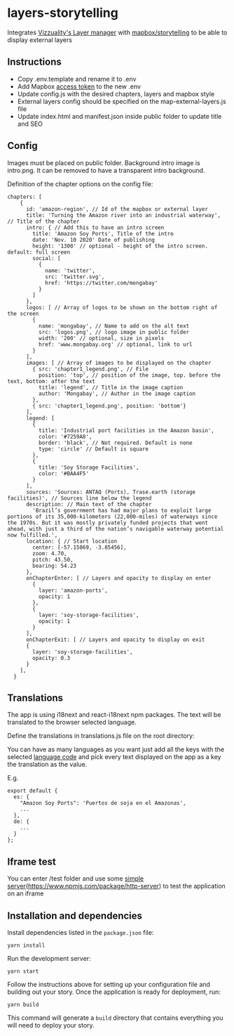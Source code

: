 # layers-storytelling

Integrates [Vizzuality's Layer manager](https://github.com/Vizzuality/layer-manager) with [mapbox/storytelling](https://github.com/mapbox/storytelling) to be able to display external layers

## Instructions

- Copy .env.template and rename it to .env
- Add Mapbox [access token](https://docs.mapbox.com/help/glossary/access-token) to the new .env
- Update config.js with the desired chapters, layers and mapbox style
- External layers config should be specified on the map-external-layers.js file
- Update index.html and manifest.json inside public folder to update title and SEO

## Config
  Images must be placed on public folder. Background intro image is intro.png. It can be removed to have a transparent intro background.

  Definition of the chapter options on the config file:

  ```
  chapters: [
      {
        id: 'amazon-region', // Id of the mapbox or external layer
        title: 'Turning the Amazon river into an industrial waterway', // Title of the chapter
        intro: { // Add this to have an intro screen
          title: 'Amazon Soy Ports', Title of the intro
          date: 'Nov. 10 2020' Date of publishing
          height: '1300' // optional - height of the intro screen. default: full screen
          social: [
            {
              name: 'twitter',
              src: 'twitter.svg',
              href: 'https://twitter.com/mongabay'
            }
          ]
        },
        logos: [ // Array of logos to be shown on the bottom right of the screen
          {
            name: 'mongabay', // Name to add on the alt text
            src: 'logos.png', // logo image in public folder
            width: '200' // optional, size in pixels
            href: 'www.mongabay.org' // optional, link to url
          }
        ],
        images: [ // Array of images to be displayed on the chapter
          { src: 'chapter1_legend.png', // File
            position: 'top', // position of the image, top. before the text, bottom: after the text
            title: 'legend', // Title in the image caption
            author: 'Mongabay', // Author in the image caption
          },
          { src: 'chapter1_legend.png', position: 'bottom'}
        ],
        legend: [
          {
            title: 'Industrial port facilities in the Amazon basin',
            color: '#7259A8',
            border: 'black', // Not required. Default is none
            type: 'circle' // Default is square
          },
          {
            title: 'Soy Storage Facilities',
            color: '#BAA4F5'
          }
        ],
        sources: 'Sources: ANTAQ (Ports), Trase.earth (storage facilities)', // Sources line below the legend
        description: // Main text of the chapter
          'Brazil’s government has had major plans to exploit large portions of its 35,000-kilometers (22,000-miles) of waterways since the 1970s. But it was mostly privately funded projects that went ahead, with just a third of the nation’s navigable waterway potential now fulfilled.',
        location: { // Start location
          center: [-57.15869, -3.85456],
          zoom: 4.70,
          pitch: 43.50,
          bearing: 54.23
        },
        onChapterEnter: [ // Layers and opacity to display on enter
          {
            layer: 'amazon-ports',
            opacity: 1
          },
          {
            layer: 'soy-storage-facilities',
            opacity: 1
          }
        ],
        onChapterExit: [ // Layers and opacity to display on exit
        {
          layer: 'soy-storage-facilities',
          opacity: 0.3
        }
      ],
    }
```

## Translations

The app is using i18next and react-i18next npm packages.
The text will be translated to the browser selected language.

Define the translations in translations.js file on the root directory:

You can have as many languages as you want just add all the keys with the selected [language code](https://www.w3schools.com/tags/ref_language_codes.asp) and pick every text displayed on the app as a key the translation as the value.

E.g.

```
export default {
  es: {
    "Amazon Soy Ports": 'Puertos de soja en el Amazonas',
    ...
  },
  de: {
    ...
  }
};
```

## Iframe test

You can enter /test folder and use some [simple server](https://www.npmjs.com/package/http-server)(https://www.npmjs.com/package/http-server) to test the application on an iframe

## Installation and dependencies

Install dependencies listed in the `package.json` file:

```
yarn install
```

Run the development server:

```
yarn start
```

Follow the instructions above for setting up your configuration file and building out your story. Once the application is ready for deployment, run:

```
yarn build
```

This command will generate a `build` directory that contains everything you will need to deploy your story.
